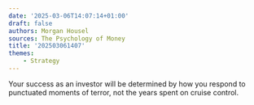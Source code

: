 ```yaml
---
date: '2025-03-06T14:07:14+01:00'
draft: false
authors: Morgan Housel
sources: The Psychology of Money
title: '202503061407'
themes:
    - Strategy
---
```


Your success as an investor will be determined by how you respond to punctuated moments of terror, not the years spent
on cruise control.
